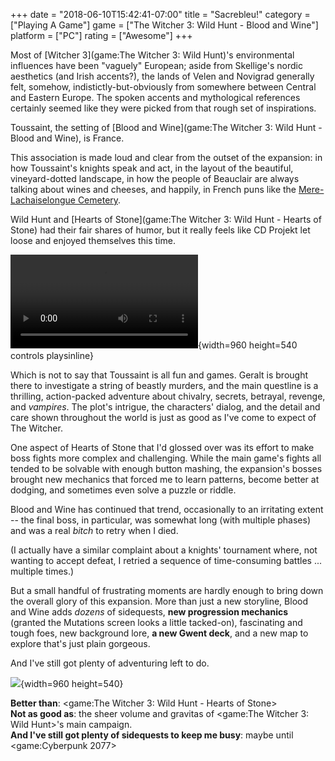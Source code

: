 +++
date = "2018-06-10T15:42:41-07:00"
title = "Sacrebleu!"
category = ["Playing A Game"]
game = ["The Witcher 3: Wild Hunt - Blood and Wine"]
platform = ["PC"]
rating = ["Awesome"]
+++

Most of [Witcher 3](game:The Witcher 3: Wild Hunt)'s environmental influences have been "vaguely" European; aside from Skellige's nordic aesthetics (and Irish accents?), the lands of Velen and Novigrad generally felt, somehow, indistictly-but-obviously from somewhere between Central and Eastern Europe.  The spoken accents and mythological references certainly seemed like they were picked from that rough set of inspirations.

Toussaint, the setting of [Blood and Wine](game:The Witcher 3: Wild Hunt - Blood and Wine), is France.

This association is made loud and clear from the outset of the expansion: in how Toussaint's knights speak and act, in the layout of the beautiful, vineyard-dotted landscape, in how the people of Beauclair are always talking about wines and cheeses, and happily, in French puns like the <a href="http://witcher.wikia.com/wiki/M%C3%A8re-Lachaiselongue_Cemetery">Mere-Lachaiselongue Cemetery</a>.

Wild Hunt and [Hearts of Stone](game:The Witcher 3: Wild Hunt - Hearts of Stone) had their fair shares of humor, but it really feels like CD Projekt let loose and enjoyed themselves this time.

![static mp4]($SiteBaseURL$witcher3_roach.mp4){width=960 height=540 controls playsinline}

Which is not to say that Toussaint is all fun and games.  Geralt is brought there to investigate a string of beastly murders, and the main questline is a thrilling, action-packed adventure about chivalry, secrets, betrayal, revenge, and <i>vampires</i>.  The plot's intrigue, the characters' dialog, and the detail and care shown throughout the world is just as good as I've come to expect of The Witcher.

One aspect of Hearts of Stone that I'd glossed over was its effort to make boss fights more complex and challenging.  While the main game's fights all tended to be solvable with enough button mashing, the expansion's bosses brought new mechanics that forced me to learn patterns, become better at dodging, and sometimes even solve a puzzle or riddle.

Blood and Wine has continued that trend, occasionally to an irritating extent -- the final boss, in particular, was somewhat long (with multiple phases) and was a real <i>bitch</i> to retry when I died.

(I actually have a similar complaint about a knights' tournament where, not wanting to accept defeat, I retried a sequence of time-consuming battles ... multiple times.)

But a small handful of frustrating moments are hardly enough to bring down the overall glory of this expansion.  More than just a new storyline, Blood and Wine adds <i>dozens</i> of sidequests, <b>new progression mechanics</b> (granted the Mutations screen looks a little tacked-on), fascinating and tough foes, new background lore, <b>a new Gwent deck</b>, and a new map to explore that's just plain gorgeous.

And I've still got plenty of adventuring left to do.

![]($SiteBaseURL$witcher3_thepath.jpg){width=960 height=540}

<b>Better than</b>: <game:The Witcher 3: Wild Hunt - Hearts of Stone>  
<b>Not as good as</b>: the sheer volume and gravitas of <game:The Witcher 3: Wild Hunt>'s main campaign.  
<b>And I've still got plenty of sidequests to keep me busy</b>: maybe until <game:Cyberpunk 2077>
